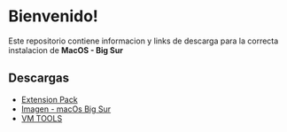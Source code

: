 
# Bienvenido!

Este repositorio contiene informacion y links de descarga para la correcta instalacion de **MacOS - Big Sur**

## Descargas
- [Extension Pack](vmtools.zip)
- [Imagen - macOs Big Sur](https://www.mediafire.com/file/dbfod9u5q9ii9nd/macOS_Big_Sur_11.0.1_%252820B29%2529.iso/file)
- [VM TOOLS](vmtools.zip)
